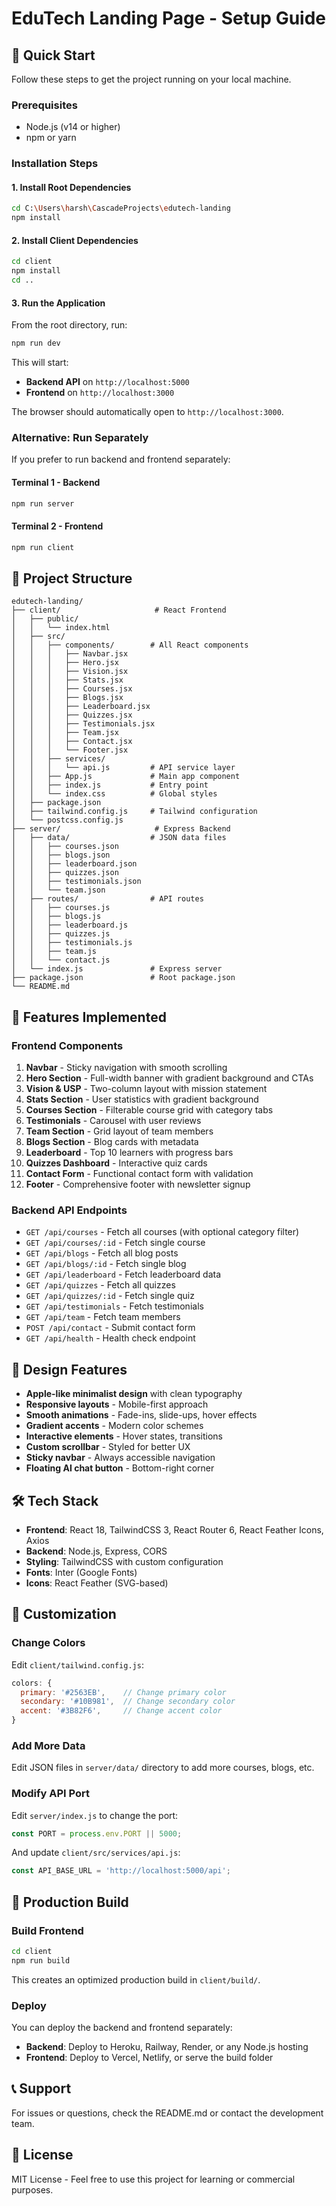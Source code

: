 # EduTech Landing Page - Setup Guide

## 🚀 Quick Start

Follow these steps to get the project running on your local machine.

### Prerequisites

- Node.js (v14 or higher)
- npm or yarn

### Installation Steps

#### 1. Install Root Dependencies

```bash
cd C:\Users\harsh\CascadeProjects\edutech-landing
npm install
```

#### 2. Install Client Dependencies

```bash
cd client
npm install
cd ..
```

#### 3. Run the Application

From the root directory, run:

```bash
npm run dev
```

This will start:
- **Backend API** on `http://localhost:5000`
- **Frontend** on `http://localhost:3000`

The browser should automatically open to `http://localhost:3000`.

### Alternative: Run Separately

If you prefer to run backend and frontend separately:

#### Terminal 1 - Backend
```bash
npm run server
```

#### Terminal 2 - Frontend
```bash
npm run client
```

## 📁 Project Structure

```
edutech-landing/
├── client/                     # React Frontend
│   ├── public/
│   │   └── index.html
│   ├── src/
│   │   ├── components/        # All React components
│   │   │   ├── Navbar.jsx
│   │   │   ├── Hero.jsx
│   │   │   ├── Vision.jsx
│   │   │   ├── Stats.jsx
│   │   │   ├── Courses.jsx
│   │   │   ├── Blogs.jsx
│   │   │   ├── Leaderboard.jsx
│   │   │   ├── Quizzes.jsx
│   │   │   ├── Testimonials.jsx
│   │   │   ├── Team.jsx
│   │   │   ├── Contact.jsx
│   │   │   └── Footer.jsx
│   │   ├── services/
│   │   │   └── api.js         # API service layer
│   │   ├── App.js             # Main app component
│   │   ├── index.js           # Entry point
│   │   └── index.css          # Global styles
│   ├── package.json
│   ├── tailwind.config.js     # Tailwind configuration
│   └── postcss.config.js
├── server/                     # Express Backend
│   ├── data/                  # JSON data files
│   │   ├── courses.json
│   │   ├── blogs.json
│   │   ├── leaderboard.json
│   │   ├── quizzes.json
│   │   ├── testimonials.json
│   │   └── team.json
│   ├── routes/                # API routes
│   │   ├── courses.js
│   │   ├── blogs.js
│   │   ├── leaderboard.js
│   │   ├── quizzes.js
│   │   ├── testimonials.js
│   │   ├── team.js
│   │   └── contact.js
│   └── index.js               # Express server
├── package.json               # Root package.json
└── README.md

```

## 🎨 Features Implemented

### Frontend Components

1. **Navbar** - Sticky navigation with smooth scrolling
2. **Hero Section** - Full-width banner with gradient background and CTAs
3. **Vision & USP** - Two-column layout with mission statement
4. **Stats Section** - User statistics with gradient background
5. **Courses Section** - Filterable course grid with category tabs
6. **Testimonials** - Carousel with user reviews
7. **Team Section** - Grid layout of team members
8. **Blogs Section** - Blog cards with metadata
9. **Leaderboard** - Top 10 learners with progress bars
10. **Quizzes Dashboard** - Interactive quiz cards
11. **Contact Form** - Functional contact form with validation
12. **Footer** - Comprehensive footer with newsletter signup

### Backend API Endpoints

- `GET /api/courses` - Fetch all courses (with optional category filter)
- `GET /api/courses/:id` - Fetch single course
- `GET /api/blogs` - Fetch all blog posts
- `GET /api/blogs/:id` - Fetch single blog
- `GET /api/leaderboard` - Fetch leaderboard data
- `GET /api/quizzes` - Fetch all quizzes
- `GET /api/quizzes/:id` - Fetch single quiz
- `GET /api/testimonials` - Fetch testimonials
- `GET /api/team` - Fetch team members
- `POST /api/contact` - Submit contact form
- `GET /api/health` - Health check endpoint

## 🎨 Design Features

- **Apple-like minimalist design** with clean typography
- **Responsive layouts** - Mobile-first approach
- **Smooth animations** - Fade-ins, slide-ups, hover effects
- **Gradient accents** - Modern color schemes
- **Interactive elements** - Hover states, transitions
- **Custom scrollbar** - Styled for better UX
- **Sticky navbar** - Always accessible navigation
- **Floating AI chat button** - Bottom-right corner

## 🛠️ Tech Stack

- **Frontend**: React 18, TailwindCSS 3, React Router 6, React Feather Icons, Axios
- **Backend**: Node.js, Express, CORS
- **Styling**: TailwindCSS with custom configuration
- **Fonts**: Inter (Google Fonts)
- **Icons**: React Feather (SVG-based)

## 📝 Customization

### Change Colors

Edit `client/tailwind.config.js`:

```javascript
colors: {
  primary: '#2563EB',    // Change primary color
  secondary: '#10B981',  // Change secondary color
  accent: '#3B82F6',     // Change accent color
}
```

### Add More Data

Edit JSON files in `server/data/` directory to add more courses, blogs, etc.

### Modify API Port

Edit `server/index.js` to change the port:

```javascript
const PORT = process.env.PORT || 5000;
```

And update `client/src/services/api.js`:

```javascript
const API_BASE_URL = 'http://localhost:5000/api';
```

## 🚀 Production Build

### Build Frontend

```bash
cd client
npm run build
```

This creates an optimized production build in `client/build/`.

### Deploy

You can deploy the backend and frontend separately:

- **Backend**: Deploy to Heroku, Railway, Render, or any Node.js hosting
- **Frontend**: Deploy to Vercel, Netlify, or serve the build folder

## 📞 Support

For issues or questions, check the README.md or contact the development team.

## 📄 License

MIT License - Feel free to use this project for learning or commercial purposes.
